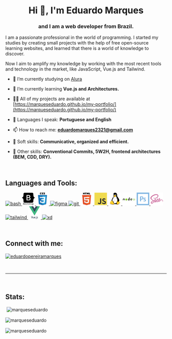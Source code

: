 <h1 align="center">Hi 👋, I'm Eduardo Marques</h1>
<h3 align="center">and I am a web developer from Brazil.</h3>

I am a passionate professional in the world of programming. I started my studies by creating small projects with the help of free open-source learning websites, and learned that there is a world of knowledge to discover.

Now I aim to amplify my knowledge by working with the most recent tools and technology in the market, like JavaScript, Vue.js and Tailwind.

- 🔭 I’m currently studying on [Alura](https://www.alura.com.br/)

- 🌱 I’m currently learning **Vue.js and Architectures.**

- 👨‍💻 All of my projects are available at [https://marqueseduardo.github.io/my-portfolio/](https://marqueseduardo.github.io/my-portfolio/)

- 💬 Languages I speak: **Portuguese and English**

- 📫 How to reach me: **eduardomarques2321@gmail.com**

- 📄 Soft skills: **Communicative, organized and efficient.**

- 📄 Other skills: **Conventional Commits, 5W2H, frontend architectures (BEM, CDD, DRY).** 

<br>

<h2 align="left">Languages and Tools:</h3>
<p align="left"> <a href="https://www.gnu.org/software/bash/" target="_blank" rel="noreferrer"> <img src="https://www.vectorlogo.zone/logos/gnu_bash/gnu_bash-icon.svg" alt="bash" width="40" height="40"/> </a> <a href="https://getbootstrap.com" target="_blank" rel="noreferrer"> <img src="https://raw.githubusercontent.com/devicons/devicon/master/icons/bootstrap/bootstrap-plain-wordmark.svg" alt="bootstrap" width="40" height="40"/> </a> <a href="https://www.w3schools.com/css/" target="_blank" rel="noreferrer"> <img src="https://raw.githubusercontent.com/devicons/devicon/master/icons/css3/css3-original-wordmark.svg" alt="css3" width="40" height="40"/> </a> <a href="https://www.figma.com/" target="_blank" rel="noreferrer"> <img src="https://www.vectorlogo.zone/logos/figma/figma-icon.svg" alt="figma" width="40" height="40"/> </a> <a href="https://git-scm.com/" target="_blank" rel="noreferrer"> <img src="https://www.vectorlogo.zone/logos/git-scm/git-scm-icon.svg" alt="git" width="40" height="40"/> </a> <a href="https://www.w3.org/html/" target="_blank" rel="noreferrer"> <img src="https://raw.githubusercontent.com/devicons/devicon/master/icons/html5/html5-original-wordmark.svg" alt="html5" width="40" height="40"/> </a> <a href="https://developer.mozilla.org/en-US/docs/Web/JavaScript" target="_blank" rel="noreferrer"> <img src="https://raw.githubusercontent.com/devicons/devicon/master/icons/javascript/javascript-original.svg" alt="javascript" width="40" height="40"/> </a> <a href="https://www.linux.org/" target="_blank" rel="noreferrer"> <img src="https://raw.githubusercontent.com/devicons/devicon/master/icons/linux/linux-original.svg" alt="linux" width="40" height="40"/> </a> <a href="https://nodejs.org" target="_blank" rel="noreferrer"> <img src="https://raw.githubusercontent.com/devicons/devicon/master/icons/nodejs/nodejs-original-wordmark.svg" alt="nodejs" width="40" height="40"/> </a> <a href="https://www.photoshop.com/en" target="_blank" rel="noreferrer"> <img src="https://raw.githubusercontent.com/devicons/devicon/master/icons/photoshop/photoshop-line.svg" alt="photoshop" width="40" height="40"/> </a> <a href="https://sass-lang.com" target="_blank" rel="noreferrer"> <img src="https://raw.githubusercontent.com/devicons/devicon/master/icons/sass/sass-original.svg" alt="sass" width="40" height="40"/> </a> <a href="https://tailwindcss.com/" target="_blank" rel="noreferrer"> <img src="https://www.vectorlogo.zone/logos/tailwindcss/tailwindcss-icon.svg" alt="tailwind" width="40" height="40"/> </a> <a href="https://vuejs.org/" target="_blank" rel="noreferrer"> <img src="https://raw.githubusercontent.com/devicons/devicon/master/icons/vuejs/vuejs-original-wordmark.svg" alt="vuejs" width="40" height="40"/> </a> <a href="https://www.adobe.com/products/xd.html" target="_blank" rel="noreferrer"> <img src="https://cdn.worldvectorlogo.com/logos/adobe-xd.svg" alt="xd" width="40" height="40"/> </a> </p>


<br>

<h2 align="left">Connect with me:</h3>
<p align="left">
<a href="https://linkedin.com/in/eduardopereiramarques" target="blank"><img align="center" src="https://raw.githubusercontent.com/rahuldkjain/github-profile-readme-generator/master/src/images/icons/Social/linked-in-alt.svg" alt="eduardopereiramarques" height="30" width="40" /></a>
</p>
<br>
<hr/>
<br>
<h2 align="left">Stats:</h3>
<p align="left">

<p>&nbsp;<img align="center" src="https://github-readme-stats.vercel.app/api?username=marqueseduardo&show_icons=true&theme=dark&locale=en" alt="marqueseduardo" /></p>

<p><img align="center" src="https://github-readme-streak-stats.herokuapp.com/?user=marqueseduardo&theme=dark" alt="marqueseduardo" /></p>

<p><img align="center" src="https://github-readme-stats.vercel.app/api/top-langs?username=marqueseduardo&show_icons=true&theme=dark&locale=en&layout=compact" alt="marqueseduardo" /></p>
